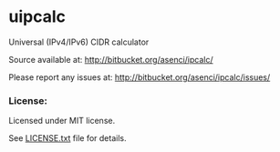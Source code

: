 # uipcalc #

Universal (IPv4/IPv6) CIDR calculator

Source available at: http://bitbucket.org/asenci/ipcalc/

Please report any issues at: http://bitbucket.org/asenci/ipcalc/issues/


### License: ###

Licensed under MIT license.

See [LICENSE.txt](http://bitbucket.org/asenci/ipcalc/raw/master/LICENSE.txt) file for details.
